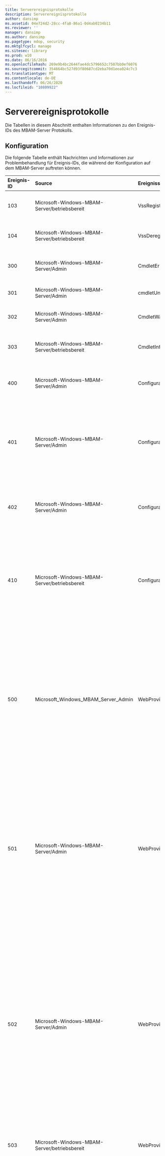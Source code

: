 ```yaml
---
title: Serverereignisprotokolle
description: Serverereignisprotokolle
author: dansimp
ms.assetid: 04e724d2-28cc-4fa8-86a1-0d4ab0234b11
ms.reviewer: ''
manager: dansimp
ms.author: dansimp
ms.pagetype: mdop, security
ms.mktglfcycl: manage
ms.sitesec: library
ms.prod: w10
ms.date: 06/16/2016
ms.openlocfilehash: 269e9b4bc2644fae4dc5796652c7587bb0ef6076
ms.sourcegitcommit: 354664bc527d93f80687cd2eba70d1eea024c7c3
ms.translationtype: MT
ms.contentlocale: de-DE
ms.lasthandoff: 06/26/2020
ms.locfileid: "10809922"
---
```

# Serverereignisprotokolle


Die Tabellen in diesem Abschnitt enthalten Informationen zu den Ereignis-IDs des MBAM-Server Protokolls.

## Konfiguration


Die folgende Tabelle enthält Nachrichten und Informationen zur Problembehandlung für Ereignis-IDs, die während der Konfiguration auf dem MBAM-Server auftreten können.

<table>
<colgroup>
<col width="20%" />
<col width="20%" />
<col width="20%" />
<col width="20%" />
<col width="20%" />
</colgroup>
<thead>
<tr class="header">
<th align="left">Ereignis-ID</th>
<th align="left">Source</th>
<th align="left">Ereignissymbol</th>
<th align="left">Meldung</th>
<th align="left">Problembehandlung</th>
</tr>
</thead>
<tbody>
<tr class="odd">
<td align="left"><p>103</p></td>
<td align="left"><p>Microsoft-Windows-MBAM-Server/betriebsbereit</p></td>
<td align="left"><p>VssRegistrationException</p></td>
<td align="left"><p>Während der VSS-Registrierung wurde eine Ausnahme ausgelöst.</p></td>
<td align="left"><p></p></td>
</tr>
<tr class="even">
<td align="left"><p>104</p></td>
<td align="left"><p>Microsoft-Windows-MBAM-Server/betriebsbereit</p></td>
<td align="left"><p>VssDeregistrationException</p></td>
<td align="left"><p>Während der VSS-Deregistrierung wurde eine Ausnahme ausgelöst.</p></td>
<td align="left"><p></p></td>
</tr>
<tr class="odd">
<td align="left"><p>300</p></td>
<td align="left"><p>Microsoft-Windows-MBAM-Server/Admin</p></td>
<td align="left"><p>CmdletError</p></td>
<td align="left"><p>Fehler beim Entfernen des Ordners.</p></td>
<td align="left"><p>Gibt an, dass beim Ausführen einer Aufgabe ein Abbruchfehler aufgetreten ist. Überprüfen Sie andere Ereignismeldungen im Protokoll, um das MBAM-Setup weiter zu diagnostizieren.</p></td>
</tr>
<tr class="even">
<td align="left"><p>301</p></td>
<td align="left"><p>Microsoft-Windows-MBAM-Server/Admin</p></td>
<td align="left"><p>cmdletUnexpectedError</p></td>
<td align="left"><p>Unerwarteter Cmdlet-Fehler.</p></td>
<td align="left"><p></p></td>
</tr>
<tr class="odd">
<td align="left"><p>302</p></td>
<td align="left"><p>Microsoft-Windows-MBAM-Server/Admin</p></td>
<td align="left"><p>CmdletWarning</p></td>
<td align="left"><p>Cmdlet-Warnung.</p></td>
<td align="left"><p></p></td>
</tr>
<tr class="even">
<td align="left"><p>303</p></td>
<td align="left"><p>Microsoft-Windows-MBAM-Server/betriebsbereit</p></td>
<td align="left"><p>CmdletInformation</p></td>
<td align="left"><p>Cmdlet-Informationen.</p></td>
<td align="left"><p>Nur Informationsdaten; keine Problembehandlung erforderlich. Das Ereignis zeigt an, dass eine Aufgabe durch die Cmdlets wie enabling\disabling eines Features oder Abbrechen eines Vorgangs erfolgt.</p></td>
</tr>
<tr class="odd">
<td align="left"><p>400</p></td>
<td align="left"><p>Microsoft-Windows-MBAM-Server/Admin</p></td>
<td align="left"><p>ConfiguratorError</p></td>
<td align="left"><p>Konfigurator-Fehler.</p></td>
<td align="left"><p>Gibt an, dass beim Starten des MBAM-Konfigurators ein Fehler aufgetreten ist. Stellen Sie sicher, dass der Benutzer über die erforderlichen Berechtigungen zum Starten des MBAM-Konfigurators verfügt.</p></td>
</tr>
<tr class="even">
<td align="left"><p>401</p></td>
<td align="left"><p>Microsoft-Windows-MBAM-Server/Admin</p></td>
<td align="left"><p>ConfiguratorUnexpectedError</p></td>
<td align="left"><p>Unerwarteter Konfigurator-Fehler.</p></td>
<td align="left"><p>Gibt an, dass beim Ausführen einer MBAM-Konfigurationsaufgabe ein Abbruchfehler aufgetreten ist. Die Fehlermeldung enthält weitere Details zum Fehler. Überprüfen Sie andere Fehlermeldungen im Ereignisprotokoll, um das MBAM-Setup weiter zu diagnostizieren. Bekannte Fehler sind:</p>
<ul>
<li><p>Fehler beim Abrufen oder Überprüfen eines vom Benutzer ausgewählten Zertifikats</p></li>
<li><p>Fehler beim Analysieren der Berichts-URL</p></li>
<li><p>Fehler beim Öffnen von Ereignisprotokollen für den Benutzer</p></li>
</ul></td>
</tr>
<tr class="odd">
<td align="left"><p>402</p></td>
<td align="left"><p>Microsoft-Windows-MBAM-Server/Admin</p></td>
<td align="left"><p>ConfiguratorWarning</p></td>
<td align="left"><p>Konfigurator-Warnung.</p></td>
<td align="left"><p>Gibt an, dass eine MBAM-Konfigurationsaufgabe nicht wie erwartet abgeschlossen ist, aber nicht vollständig fehlschlägt. Zu den bekannten Aufgaben gehören fehlendes Zertifikat im Speicher LocalMachine\MY-Store, das im Webanwendungs Feature konfiguriert wurde, oder ein Timeout für eine ausstehende Aufgabe.</p></td>
</tr>
<tr class="even">
<td align="left"><p>410</p></td>
<td align="left"><p>Microsoft-Windows-MBAM-Server/betriebsbereit</p></td>
<td align="left"><p>ConfiguratorInformation</p></td>
<td align="left"><p>Informationen zum Konfigurator.</p></td>
<td align="left"><p>Nur Informationsdaten; keine Problembehandlung erforderlich. Das Ereignis zeigt an, dass eine Aufgabe vom MBAM-Konfigurator aufgerufen wird. Bekannte Aufgaben sind unter anderem:</p>
<ul>
<li><p>Starten des Konfigurators</p></li>
<li><p>Überprüfen der Softwarevoraussetzungen für ein MBAM-Feature</p></li>
<li><p>Überprüfen von Parametern für ein MBAM-Feature</p></li>
<li><p>Enabling\disabling\committing eines MBAM-Features</p></li>
<li><p>Generieren eines PowerShell-Skripts aus der Konfiguration</p></li>
</ul></td>
</tr>
<tr class="odd">
<td align="left"><p>500</p></td>
<td align="left"><p>Microsoft_Windows_MBAM_Server_Admin</p></td>
<td align="left"><p>WebProviderUnexpectedError</p></td>
<td align="left"><p>Unerwarteter Fehler des Webanwendungs Anbieters.</p></td>
<td align="left"><p>Gibt an, dass beim Aktivieren und Konfigurieren einer MBAM-Website oder eines Webdiensts in IIS ein Fehler aufgetreten ist. Bekannte Fehler sind:</p>
<ul>
<li><p>Fehler beim Auffinden des IIS www-Stammordners</p></li>
<li><p>Fehler beim Zugriff auf die IIS-Konfiguration in web.config aufgrund fehlerhafter Dateien oder fehlender Einstellungen</p></li>
<li><p>Fehler beim Erstellen oder Entfernen einer Webanwendung</p></li>
<li><p>IIS-Zugriffsverletzung</p></li>
</ul>
<p>Dieser Fehler wird auch protokolliert, wenn MBAM nicht auf Active Directory (AD) zugreifen kann, um Benutzerkonten zu überprüfen. Überprüfen Sie, ob IIS installiert, ordnungsgemäß konfiguriert und der IIS-Dienst ausgeführt wird. Überprüfen Sie, ob alle MBAM-Software Voraussetzungsprüfungen erfolgreich sind. Überprüfen Sie, ob der Benutzer über die richtigen Berechtigungen zum Erstellen von Webanwendungen auf der IIS-Instanz verfügt. Überprüfen Sie, ob der Benutzer Zugriff auf Benutzerkonto Objekte in AD hat.</p></td>
</tr>
<tr class="even">
<td align="left"><p>501</p></td>
<td align="left"><p>Microsoft-Windows-MBAM-Server/Admin</p></td>
<td align="left"><p>WebProviderError</p></td>
<td align="left"><p>Unerwarteter Fehler des Webanwendungs Anbieters.</p></td>
<td align="left"><p>Gibt an, dass bei der Aktivierung, Deaktivierung oder Konfiguration einer MBAM-Website oder eines Webdiensts in IIS ein Fehler aufgetreten ist. Bekannte Fehler sind:</p>
<ul>
<li><p>Fehler beim Lesen von grundlegenden oder WSHttp Bindungsinformationen aus IIS</p></li>
<li><p>Fehlender Identitätsabschnitt oder DNS-Eintrag im Abschnitt "Identität" in IIS-Konfigurationsdateien</p></li>
<li><p>Fehler beim Öffnen des Registrierungsschlüssels HKLM\SOFTWARE\Microsoft\InetStp</p></li>
<li><p>Fehler beim Lesen des Werts PathWWWRoot aus dem Registrierungsschlüssel HKLM\SOFTWARE\Microsoft\InetStp</p></li>
<li><p>Der Benutzer versucht, einen virtuellen Verzeichnisnamen mit einem reservierten Namen für MBAM anzugeben.</p></li>
</ul>
<p>Überprüfen Sie, ob IIS installiert und ordnungsgemäß konfiguriert ist. Überprüfen Sie, ob der Registrierungsschlüssel HKLM\SOFTWARE\Microsoft\InetStp: PathWWWRoot vorhanden und barrierefrei ist. Überprüfen Sie, ob die Bindungsinformationen in IIS nicht beschädigt sind.</p></td>
</tr>
<tr class="odd">
<td align="left"><p>502</p></td>
<td align="left"><p>Microsoft-Windows-MBAM-Server/Admin</p></td>
<td align="left"><p>WebProviderWarning</p></td>
<td align="left"><p>Warnung des Webanwendungs Anbieters.</p></td>
<td align="left"><p>Gibt an, dass beim Aktivieren einer MBAM-Website oder eines Webdiensts ein nicht Abbruchfehler aufgetreten ist. Bekannte Fehler sind:</p>
<ul>
<li><p>Fehler beim Zugriff auf AD zur Überprüfung des Dienstprinzipalnamens (SPN) im App-Pool Konto</p></li>
<li><p>Fehler bei der Überprüfung des SPN, da er mehreren Konten in AD zugewiesen ist</p></li>
<li><p>Fehler beim Registrieren eines SPN für das App-Pool-Konto in AD</p></li>
<li><p>SPN ist in einem anderen Konto als dem App-Pool in AD registriert.</p></li>
<li><p>Fehler beim Entfernen von SPN aus dem App-Pool-Konto in AD während eines Rollback-Vorgangs</p></li>
<li><p>Fehler beim Überprüfen, ob der IIS_IUSRS Gruppe die Berechtigung "als Batch anmelden" auf dem IIS-Server gewährt wurde</p></li>
</ul>
<p>Die Ereignismeldung enthält weitere Informationen zu dem jeweiligen Fehler. Überprüfen Sie, ob AD von dem Server erreichbar ist, auf dem MBAM Setup ausgeführt wird. Überprüfen Sie, ob der Benutzer, der das MBAM-Setup ausführt, über Leseberechtigungen für das App-Pool Konto in AD verfügt. Wenn ein SPN bereits im App-Pool Konto in AD registriert ist, stellen Sie sicher, dass er nicht für andere Konten registriert ist.</p></td>
</tr>
<tr class="even">
<td align="left"><p>503</p></td>
<td align="left"><p>Microsoft-Windows-MBAM-Server/betriebsbereit</p></td>
<td align="left"><p>WebProviderInformation</p></td>
<td align="left"><p>Informationen zum Anbieter von Webanwendungen. Beschreibung</p></td>
<td align="left"><p>Nur Informationsdaten; keine Problembehandlung erforderlich. Das Ereignis zeigt an, dass eine Aufgabe vom MBAM-Setup aufgerufen wird. Zu den bekannten Aufgaben zählen das Abrufen der IIS-Konfiguration wie Bindungsinformationen und Stammwebsite sowie das Konfigurieren des Dienstprinzipalnamens (SPN).</p></td>
</tr>
<tr class="odd">
<td align="left"><p>600</p></td>
<td align="left"><p>Microsoft-Windows-MBAM-Server/Admin</p></td>
<td align="left"><p>SetupUnexpectedError</p></td>
<td align="left"><p>Unerwarteter Setup-Fehler.</p></td>
<td align="left"><p>Gibt an, dass ein Abbruchfehler beim enabling\disabling oder Konfigurieren eines MBAM-Features aufgetreten ist. Bekannte Fehler sind:</p>
<ul>
<li><p>Fehler beim Rollback einer Aufgabe nach einem Fehler</p></li>
<li><p>Fehler beim Lesen aus der Registrierung</p></li>
<li><p>Fehler beim Erstellen oder Löschen eines Ordners im Dateisystem</p></li>
<li><p>Fehler beim Lesen der SQL-Versionsinformationen</p></li>
<li><p>Fehler beim Registrieren von VSS Writer in SQL</p></li>
</ul>
<p>Die Ereignismeldung enthält weitere Informationen zu dem jeweiligen Fehler. Überprüfen Sie, ob alle MBAM-Software Voraussetzungs Überprüfungen bestehen. Stellen Sie sicher, dass der Registrierungspfad MBAM, falls vorhanden, HKEY_LOCAL_MACHINE \software\microsoft\mbam-Server und alle Unterschlüssel lesbar sind. Überprüfen Sie, ob AD von dem Server erreichbar ist, auf dem MBAM Setup ausgeführt wird. Überprüfen Sie, ob der Benutzer, der das MBAM-Setup ausführt, über Leseberechtigungen in AD verfügt.</p>
<p>Wenn Sie eine erfolgreiche VSS-Writer-Registrierung durchführen möchten, stellen Sie sicher, dass eine unterstützte Version von SQL installiert ist und für den Benutzer, der das MBAM-Setup ausführt, eine Instanz verfügbar ist. Wenn Sie ein MBAM-Feature deaktivieren oder MBAM deinstallieren, stellen Sie sicher, dass alle Dateien wie Protokolldateien und web.config Dateien geschlossen sind, damit MBAM ihre Websites und Webdienste entfernen kann.</p></td>
</tr>
<tr class="even">
<td align="left"><p>601</p></td>
<td align="left"><p>Microsoft-Windows-MBAM-Server/Admin</p></td>
<td align="left"><p>SetupError</p></td>
<td align="left"><p>Setup-Fehler.</p></td>
<td align="left"><p>Gibt an, dass ein Abbruchfehler beim enabling\disabling oder Konfigurieren eines MBAM-Features aufgetreten ist. Bekannte Fehler sind:</p>
<ul>
<li><p>Fehler beim Lesen der MBAM-Konfiguration in IIS</p></li>
<li><p>Abschnitt "korrupter appSettings" in IIS-Konfiguration oder falsch konfigurierten Einstellungen</p></li>
<li><p>Fehler beim Überprüfen des Hostnamens</p></li>
<li><p>Fehler beim Lesen der SQL-Versionsinformationen</p></li>
<li><p>Fehler beim Registrieren von VSS Writer in SQL</p></li>
</ul>
<p>Die Ereignismeldung enthält weitere Informationen zu dem jeweiligen Fehler. Überprüfen Sie, ob IIS installiert und ordnungsgemäß konfiguriert ist. Überprüfen Sie, ob alle MBAM-Software Voraussetzungs Überprüfungen bestehen. Wenn Sie eine erfolgreiche VSS-Writer-Registrierung durchführen möchten, stellen Sie sicher, dass eine unterstützte Version von SQL installiert ist und für den Benutzer, der das MBAM-Setup ausführt, eine Instanz verfügbar ist.</p></td>
</tr>
<tr class="odd">
<td align="left"><p>602</p></td>
<td align="left"><p>Microsoft-Windows-MBAM-Server/Admin</p></td>
<td align="left"><p>SetupWarning</p></td>
<td align="left"><p>Setup Warnung.</p></td>
<td align="left"><p>Gibt an, dass beim enabling\disabling oder Konfigurieren eines MBAM-Features wie Configuration Manager (cm)-Integration oder MBAM-Webanwendung ein nicht Abbruchfehler aufgetreten ist. Bekannte Fehler sind: Fehler beim Löschen von MBAM-Berichten aus dem SRS-Rollen Punkt im cm und Fehler beim Auflösen eines Hostnamens vom Domänencontroller. Die Ereignismeldung enthält weitere Informationen zu dem jeweiligen Fehler.</p>
<p>Überprüfen Sie, ob AD von dem Server erreichbar ist, auf dem MBAM Setup ausgeführt wird. Überprüfen Sie, ob der Benutzer, der das MBAM-Setup ausführt, Berechtigungen für die SSRS-Instanz entfernt hat, die als SRS-Rollen Punkt in cm konfiguriert ist.</p></td>
</tr>
<tr class="even">
<td align="left"><p>603</p></td>
<td align="left"><p>Microsoft-Windows-MBAM-Server/betriebsbereit</p></td>
<td align="left"><p>SetupInformation</p></td>
<td align="left"><p>Einrichtungsinformationen.</p></td>
<td align="left"><p>Nur Informationsdaten; keine Problembehandlung erforderlich.</p></td>
</tr>
<tr class="odd">
<td align="left"><p>605</p></td>
<td align="left"><p>Microsoft-Windows-MBAM-Server/Admin</p></td>
<td align="left"><p>WebProviderSoftwareCheckFailure</p></td>
<td align="left"><p>Die Webanwendung kann nicht aktiviert werden, da eine oder mehrere Softwareabhängigkeiten nicht erfüllt werden.</p></td>
<td align="left"><p>Während der Installation von MBAM Web Site/Web Service überprüft MBAM Setup, ob die erforderlichen Voraussetzungen vorhanden sind. Diese Meldung weist darauf hin, dass MBAM die angeforderte Website/den Webdienst nicht installieren konnte, da die erforderliche Voraussetzung fehlt. Weitere Informationen zu fehlenden Voraussetzungen finden Sie unter Fehlermeldungen vor dieser Nachricht.</p></td>
</tr>
<tr class="even">
<td align="left"><p>606</p></td>
<td align="left"><p>Microsoft-Windows-MBAM-Server/Admin</p></td>
<td align="left"><p>SetupParameterValidationFailure</p></td>
<td align="left"><p>Der Parameter, der zum Aktivieren des Server Features erforderlich ist, wurde entweder nicht angegeben oder hat die Validierung nicht übergeben.</p></td>
<td align="left"><p>Gibt an, dass der Parameter, der zum Konfigurieren eines MBAM-Features erforderlich ist, entweder nicht angegeben wurde oder die Validierung nicht erfolgreich war.</p></td>
</tr>
<tr class="odd">
<td align="left"><p>607</p></td>
<td align="left"><p>Microsoft-Windows-MBAM-Server/Admin</p></td>
<td align="left"><p>SetupParameterValidationFailureWithError</p></td>
<td align="left"><p>Beim Versuch, angegebenen Parameter zu überprüfen, der zum Aktivieren des Server Features erforderlich ist, ist ein Fehler aufgetreten.</p></td>
<td align="left"><p>Gibt an, dass beim Versuch, den angegebenen Parameter zu überprüfen, der zum Aktivieren des Server Features erforderlich ist, ein Fehler aufgetreten ist.</p></td>
</tr>
<tr class="even">
<td align="left"><p>700</p></td>
<td align="left"><p>Microsoft-Windows-MBAM-Server/Admin</p></td>
<td align="left"><p>DbProviderUnexpectedError</p></td>
<td align="left"><p>Unerwarteter Fehler des DB-Anbieters.</p></td>
<td align="left"><p></p></td>
</tr>
<tr class="odd">
<td align="left"><p>701</p></td>
<td align="left"><p>Microsoft-Windows-MBAM-Server/Admin</p></td>
<td align="left"><p>DbProviderError</p></td>
<td align="left"><p>DB-Anbieterfehler.</p></td>
<td align="left"><p>Die im Abschnitt EventDetails enthaltene Nachricht sollte weitere Informationen zum tatsächlichen Fehler bereitstellen. Dies sind einige der zu überprüfenden Bereiche:</p>
<ul>
<li><p>MBAM-Setup konnte keine Verbindung mit der Datenbank herstellen, wobei die angegebenen Verbindungsinformationen verwendet wurden. Überprüfen Sie die Verbindungszeichen folgen Details, die MBAM-Setup bereitgestellt wird.</p></li>
<li><p>MBAM Setup konnte keine Verbindung mit der angegebenen Datenbank unter Verwendung der angegebenen Domänenkonto Anmeldeinformationen herstellen. Überprüfen Sie, ob der Benutzername und das Kennwort des Domänenkontos gültig sind.</p></li>
<li><p>MBAM Setup konnte keine Verbindung mit der angegebenen Datenbank unter Verwendung der angegebenen Domänenkonto Anmeldeinformationen herstellen. Überprüfen Sie, ob das bereitgestellte Domänenkonto über die erforderlichen Berechtigungen zum Herstellen einer Verbindung mit der MBAM-Datenbank verfügt.</p></li>
<li><p>MBAM DAC PAC schlägt fehl, wenn eine neuere Version der MBAM-Datenbank bereits installiert ist. Stellen Sie sicher, dass auf dem angegebenen SQL Server keine neue Version von MBAM DBS vorhanden ist.</p></li>
</ul></td>
</tr>
<tr class="even">
<td align="left"><p>702</p></td>
<td align="left"><p>Microsoft-Windows-MBAM-Server/Admin</p></td>
<td align="left"><p>DbProviderWarning</p></td>
<td align="left"><p>Warnung des DB-Anbieters.</p></td>
<td align="left"><p></p></td>
</tr>
<tr class="odd">
<td align="left"><p>703</p></td>
<td align="left"><p>Microsoft-Windows-MBAM-Server/betriebsbereit</p></td>
<td align="left"><p>DbProviderInformation</p></td>
<td align="left"><p>Informationen zum DB-Anbieter.</p></td>
<td align="left"><p>Nur Informationsdaten; keine Problembehandlung erforderlich.</p></td>
</tr>
<tr class="even">
<td align="left"><p>704</p></td>
<td align="left"><p>Microsoft-Windows-MBAM-Server/Admin</p></td>
<td align="left"><p>DbProviderDacError</p></td>
<td align="left"><p>Beim Bereitstellen der Datenebenen-Anwendung ist ein Fehler aufgetreten.</p></td>
<td align="left"><p>MBAM Pakete Ihre Datenbanken als Datenebenen-Anwendungen und versucht, Sie mit Microsoft. SqlServer. DAC. DacServices zu registrieren. Die Fehlermeldung im Kontext wird vom DAC-Dienst gemeldet. Das Ereignis sollte detaillierte Informationen zu den Ursachen enthalten. Lesen Sie die Informationen in der Fehlermeldung, um das Problem zu beheben und zu beheben.</p></td>
</tr>
<tr class="odd">
<td align="left"><p>705</p></td>
<td align="left"><p>Microsoft-Windows-MBAM-Server/Admin</p></td>
<td align="left"><p>DbProviderDacWarning</p></td>
<td align="left"><p>Beim Bereitstellen der Datenebenen-Anwendung ist eine Warnung aufgetreten.</p></td>
<td align="left"><p>MBAM Pakete Ihre Datenbanken als Datenebene-Anwendung und versucht, Sie mit Microsoft. SqlServer. DAC. DacServices zu registrieren. Die Warnmeldung im Kontext wird vom DAC-Dienst gemeldet. Das Ereignis sollte detaillierte Informationen zu den Ursachen enthalten. Lesen Sie die Informationen in der Warnmeldung, um das Problem zu beheben und zu beheben.</p></td>
</tr>
<tr class="even">
<td align="left"><p>706</p></td>
<td align="left"><p>Microsoft-Windows-MBAM-Server/betriebsbereit</p></td>
<td align="left"><p>DbProviderDacInformation</p></td>
<td align="left"><p>Beim Bereitstellen der Datenebenen-Anwendung wurde eine Nachricht ausgelöst.</p></td>
<td align="left"><p>Nur Informationsdaten; keine Problembehandlung erforderlich.</p></td>
</tr>
<tr class="odd">
<td align="left"><p>800</p></td>
<td align="left"><p>Microsoft-Windows-MBAM-Server/Admin</p></td>
<td align="left"><p>ReportProviderUnexpectedError</p></td>
<td align="left"><p>Unerwarteter Fehler des Berichts Anbieters.</p></td>
<td align="left"><p>Unerwarteter Fehler des Berichts Anbieters. Beschreibung {exceptionDetails} Dies sind einige der möglichen Ausnahmedetails:</p>
<p><strong>Beim Abrufen des Namens des Verzeichnisses ist ein Fehler aufgetreten &#39; {DirectoryName} &#39;</strong></p>
<p><strong>Beim Abrufen von Dateien für das Verzeichnis &#39; {DirectoryName} ist eine Ausnahme aufgetreten &#39;</strong></p>
<p><strong>Beim Auflisten von Verzeichnissen im Verzeichnis &#39; {DirectoryName} ist eine Ausnahme aufgetreten &#39;</strong></p>
<p><strong>Beim Lesen aller Bytes für Datei &#39; {filename} ist eine Ausnahme aufgetreten &#39;</strong></p>
<p>Während der MBAM-Installation entpackt MBAM Setup alle Berichtsdateien in den angegebenen Installationspfad. Im Rahmen der Berichts Installation versucht das Installationsmodul, auf die entpackten Berichtsdateien im Installationspfad zuzugreifen und mit SQL Reporting Services zu kommunizieren, um die Berichtsdateien zu veröffentlichen. Die obigen Fehler treten auf, wenn MBAM nicht auf die Dateien/Ordner im entpackten Installationspfad zugreifen kann. Hier sind einige Tipps zur Behebung dieses Problems:</p>
<ul>
<li><p>Überprüfen Sie, ob MBAM installiert ist.</p></li>
<li><p>Überprüfen Sie, ob der Registrierungsschlüssel HKEY_LOCAL_MACHINE \software\microsoft\mbam Server\InstallationPath vorhanden ist und für den ausführenden Benutzer barrierefrei ist.</p></li>
<li><p>Überprüfen Sie, ob der Pfad zu Berichtsdateien unter MBAM Installationspfad 248 Zeichen nicht überschreitet.</p></li>
<li><p>Überprüfen Sie, ob der MBAM-Setup Ordner oder die Dateien, die in MBAM-Installationspfad enthalten sind, seit der Installation nicht geändert wurden.</p></li>
<li><p>Überprüfen Sie, ob der Benutzer, der das Setup ausführt, autorisiert ist, den MBAM-Installationsordner zu lesen.</p></li>
</ul>
<p><strong>Die Reporting Services-Konnektivität ist fehlgeschlagen. {exceptionDetails}</strong></p>
<p>Während der Installation von MBAM-Berichten versucht Module, mit SSRS-Webdiensten zu kommunizieren, um Ordner zu erstellen und Berichte zu veröffentlichen. Die obige Meldung zeigt an, dass MBAM keine SSRS-Webdienste finden oder mit Ihnen kommunizieren konnte. Hier sind einige Tipps zur Behebung dieses Problems:</p>
<ul>
<li><p>Überprüfen Sie, ob SSRS auf dem angegebenen Computer installiert ist.</p></li>
<li><p>Überprüfen Sie mithilfe der SSRS-Konsole, ob SSRS aktiviert ist und ausgeführt wird.</p></li>
<li><p>Überprüfen Sie, ob der Benutzer, der das Setup ausführt, für den Zugriff auf SSRS autorisiert ist.</p></li>
</ul>
<p><strong>Fehler beim Entfernen der MBAM-Berichte unter Verwendung der Reporting Services-Instanz-URL &#39; {SSRSInstanceUrl} &#39;. Stellen Sie sicher, dass die für MBAM-Berichte erforderliche SSRS-Instanz ausgeführt und ordnungsgemäß konfiguriert ist.</strong></p>
<p>Wenn die MBAM-Installation fehlschlägt oder wenn der Benutzer MBAM-Berichterstellungsfeatures deaktiviert, entfernt das Setupmodul SSRS-Berichte. Die obige Meldung zeigt an, dass MBAM keine SSRS-Berichte entfernt hat. Hier sind einige Tipps zur Behebung dieses Problems:</p>
<ul>
<li><p>Überprüfen Sie, ob SSRS auf dem angegebenen Computer installiert ist.</p></li>
<li><p>Überprüfen Sie mithilfe der SSRS-Konsole, ob SSRS aktiviert ist und ausgeführt wird.</p></li>
<li><p>Überprüfen Sie, ob der Benutzer, der das Setup ausführt, für den Zugriff auf SSRS autorisiert ist.</p></li>
</ul>
<p><strong>Beim Veröffentlichen von Berichten ist ein Fehler aufgetreten. {exceptionDetails}.</strong></p>
<p>Während der Installation von MBAM-Berichten versucht Module, mit SSRS-Webdiensten zu kommunizieren, um Ordner zu erstellen und Berichte zu veröffentlichen. Die obige Meldung weist darauf hin, dass der SSRS-Webdienst beim Veröffentlichen von Berichten gemeldet und eine Ausnahme ausgelöst hat. Hier sind einige Tipps zur Behebung dieses Problems:</p>
<ul>
<li><p>Überprüfen Sie mithilfe der SSRS-Konsole, ob SSRS aktiviert ist und ausgeführt wird.</p></li>
<li><p>Überprüfen Sie, ob der Benutzer, der das Setup ausführt, autorisiert ist, auf Berichte in SSRS zuzugreifen/zu veröffentlichen.</p></li>
</ul>
<p><strong>Eine Richtlinie für den Gruppenbenutzernamen &#39; {username} &#39; bereits vorhanden ist. Falls dies nicht korrekt ist, überarbeiten Sie den Berichterstellungsdienst manuell auf doppelte oder ungültige Richtlinien.</strong></p>
<p>Nach dem Veröffentlichen von MBAM-Berichten versucht MBAM Setup, eine MBAM-Berichtsbenutzer Rolle zu erstellen (sofern Sie nicht bereits vorhanden ist), und legt die entsprechende Benutzerrichtlinie fest. Der obige Fehler weist darauf hin, dass der SSRS-Webdienst beim Einrichten der Benutzerrollen Richtlinie für Berichte eine Ausnahme ausgelöst hat. Befolgen Sie die Anweisungen in der Ereignismeldung, und verweisen Sie auf &quot; <a href="https://www.microsoft.com/technet/support/ee/transform.aspx?ProdName=SQL+Server+Reporting+Services&amp;ProdVer=8.00&amp;EvtID=rsInvalidPolicyDefinition&amp;EvtSrc=Microsoft.ReportingServices.Diagnostics.ErrorStrings.resources.Strings&amp;LCID=1033&amp;quot" data-raw-source="https://www.microsoft.com/technet/support/ee/transform.aspx?ProdName=SQL+Server+Reporting+Services&amp;amp;ProdVer=8.00&amp;amp;EvtID=rsInvalidPolicyDefinition&amp;amp;EvtSrc=Microsoft.ReportingServices.Diagnostics.ErrorStrings.resources.Strings&amp;amp;LCID=1033&amp;quot"> https://www.microsoft.com/technet/support/ee/transform.aspx?ProdName=SQL+Server+Reporting+Services&amp ; ProdVer = 8,00 &amp; EvtID = rsInvalidPolicyDefinition &amp; EvtSrc = Microsoft. ReportingServices. Diagnostics. ErrorStrings. resources. Strings &amp; LCID = 1033&quot </a> ; für weitere Hilfe.</p>
<p><strong>Beim Überprüfen des Zugriffs auf SSRS {exceptionDetails} ist ein Fehler aufgetreten.</strong></p>
<p>Im Rahmen der Voraussetzungen Überprüfung überprüft MBAM-Setup, ob der Benutzer über die erforderlichen Berechtigungen zum Zugriff auf/Erstellen des Ordners unter SSRS verfügt. Die Fehlermeldung weist darauf hin, dass bei der Überprüfung des Zugriffs auf SSRS eine Ausnahme aufgetreten ist. Hinweise zum Debuggen finden Sie in den Ausnahmedetails.</p>
<p><strong>Beim Überprüfen der SSRS-URL ist ein SOAP-Fehler aufgetreten. {exceptionDetails}</strong></p>
<p><strong>Beim Überprüfen der SSRS-URL ist ein Webfehler aufgetreten. {exceptionDetails}</strong></p>
<p><strong>Beim Überprüfen der SSRS-URL ist ein HTTP/HTTPS-Fehler aufgetreten. {exceptionDetails}</strong></p>
<p><strong>Beim Überprüfen der SSRS-URL ist ein Fehler aufgetreten. {exceptionDetails}</strong></p>
<p>Im Rahmen der Voraussetzungsprüfung ruft MBAM Setup URLs ab, die der angegebenen SSRS-Instanz zugeordnet sind, und versucht, mit dem SSRS-Webdienst zu kommunizieren. Die obige Fehlermeldung weist darauf hin, dass der SSRS-Webdienst bei der angegebenen URL eine Ausnahme ausgelöst hat, weitere Informationen finden Sie unter Ausnahmedetails. Dies sind einige Tipps zum Beheben von Problemen mit der SSRS-Kommunikation.</p>
<ul>
<li><p>Überprüfen Sie, ob SSRS auf dem angegebenen Computer installiert ist.</p></li>
<li><p>Überprüfen Sie mithilfe der SSRS-Konsole, ob SSRS aktiviert ist und ausgeführt wird.</p></li>
<li><p>Überprüfen Sie, ob der Benutzer, der das Setup ausführt, für den Zugriff auf SSRS autorisiert ist.</p></li>
</ul>
<p><strong>Beim Abrufen der SSRS-Version ist ein Fehler aufgetreten. {exceptionDetails}</strong></p>
<p>Im Rahmen der Voraussetzungsprüfung fragt MBAM Setup WMI ab, um die Versionsnummer abzurufen, die der angegebenen SSRS-Instanz zugeordnet ist. Die obige Fehlermeldung weist darauf hin, dass beim Abfragen von WMI eine Ausnahme aufgetreten ist. Weitere Informationen finden Sie unter exceptionDetails. Dies sind einige Prüfungen, die Sie ausführen können:</p>
<ul>
<li><p>Überprüfen Sie, ob SSRS mit dem angegebenen Instanznamen auf dem angegebenen Computer installiert ist.</p></li>
<li><p>Überprüfen Sie mithilfe der SSRS-Konsole, ob SSRS aktiviert ist und ausgeführt wird.</p></li>
<li><p>Überprüfen Sie, ob der Benutzer, der das Setup ausführt, zur Abfrage der SSRS-Klasse unter WMI-Namespace autorisiert ist.</p></li>
</ul>
<p><strong>Der aktuelle Benutzer ist nicht berechtigt, auf den WMI-Namespace &#39; {ssrsWMINamespace} &#39; zuzugreifen.</strong></p>
<p><strong>Beim Aufzählen des Namespace &#39; {ssrsWMINamespace} &#39; ist ein Fehler aufgetreten. Der RPC-Server für SSRS-WMI-Anbieter auf dem lokalen Host wurde nicht gefunden.</strong></p>
<p><strong>Beim Aufzählen des Namespace &#39; {ssrsNamespace} &#39; ist ein Fehler aufgetreten. Es konnte keine Instanz von SSRS auf dem lokalen Host gefunden werden.</strong></p>
<p><strong>Beim Zugriff auf WMI ist ein Fehler aufgetreten. RPC-Server zum Beispiel &#39; {ssrsInstance} &#39; wurde nicht gefunden.</strong></p>
<p><strong>Beim Zugriff auf WMI ist ein Fehler aufgetreten. Der Instanzname &#39; {ssrsInstanceName} &#39; ist nicht korrekt.</strong></p>
<p><strong>Beim Zugriff auf WMI ist ein Fehler aufgetreten. Instanz &#39; {ssrsInstanceName} &#39; auf dem lokalen Host konnte nicht gefunden werden.</strong></p>
<p>Im Rahmen der Voraussetzungsprüfung fragt MBAM Setup WMI ab, um den WMI-Namespace abzurufen, der einer bestimmten Instanz zugeordnet ist. Die obige Fehlermeldung weist darauf hin, dass bei der Abfrage von WMI eine Ausnahme aufgetreten ist. Weitere Informationen finden Sie unter exceptionDetails. Dies sind einige Prüfungen, die Sie ausführen können:</p>
<ul>
<li><p>Überprüfen Sie, ob SSRS mit dem angegebenen Instanznamen auf dem angegebenen Computer installiert ist.</p></li>
<li><p>Überprüfen Sie mithilfe der SSRS-Konsole, ob SSRS aktiviert ist und ausgeführt wird.</p></li>
<li><p>Überprüfen Sie, ob der Benutzer, der das Setup ausführt, für den Zugriff auf/Abfrage der SSRS-Klasse unter WMI-Namespace autorisiert ist.</p></li>
</ul></td>
</tr>
<tr class="even">
<td align="left"><p>801</p></td>
<td align="left"><p>Microsoft-Windows-MBAM-Server/Admin</p></td>
<td align="left"><p>ReportProviderError</p></td>
<td align="left"><p>Unerwarteter Fehler des Berichts Anbieters.</p></td>
<td align="left"><p>Angesichts des SQL Server Reporting Services-Instanznamens versucht MBAM, den WMI-Namespace zu finden, der der Berichterstellungsinstanz entspricht, und eine Verbindung herzustellen. Dieser Fehler tritt auf, wenn MBAM auf eine Ausnahme stößt, wenn MBAM nach dem WMI-Namespace von SSRS sucht oder versucht, eine Verbindung herzustellen. Lesen Sie die Informationen in den im MBAM-Setup Kanal angemeldeten Fehlermeldungen, bevor Sie diese Meldung erhalten, um weitere Details anzuzeigen. Hier sind einige Dinge, die Sie überprüfen können:</p>
<ul>
<li><p>Überprüfen, ob SSRS mit dem bereitgestellten Instanznamen in Betrieb ist</p></li>
<li><p>Überprüfen Sie, ob das Benutzerkonto, auf dem die MBAM-Installation ausgeführt wird, über die erforderlichen Berechtigungen zum Abfragen/Herstellen einer Verbindung mit SSRS</p></li>
</ul></td>
</tr>
<tr class="odd">
<td align="left"><p>802</p></td>
<td align="left"><p>Microsoft-Windows-MBAM-Server/Admin</p></td>
<td align="left"><p>ReportProviderWarning</p></td>
<td align="left"><p>Warnung des Berichts Anbieters.</p></td>
<td align="left"><p></p></td>
</tr>
<tr class="even">
<td align="left"><p>803</p></td>
<td align="left"><p>Microsoft-Windows-MBAM-Server/betriebsbereit</p></td>
<td align="left"><p>ReportProviderInformation</p></td>
<td align="left"><p>Informationen zum Berichts Anbieter.</p></td>
<td align="left"><p>Nur Informationsdaten; keine Problembehandlung erforderlich.</p></td>
</tr>
<tr class="odd">
<td align="left"><p>900</p></td>
<td align="left"><p>Microsoft-Windows-MBAM-Server/Admin</p></td>
<td align="left"><p>CMProviderUnexpectedError</p></td>
<td align="left"><p>CM-Anbieter unerwarteter Fehler.</p></td>
<td align="left"><p>Gibt an, dass ein Abbruchfehler aufgetreten ist, während enabling\disabling oder das Configuration Manager (cm)-Integrations Feature in MBAM konfiguriert wurde. Bekannte Fehler sind:</p>
<ul>
<li><p>Fehler beim Herstellen einer Verbindung mit dem cm-Standortserver über den SMS-Anbieter</p></li>
<li><p>Fehler beim Lesen aus der Registrierung</p></li>
<li><p>Fehler beim Erstellen oder Löschen eines Ordners im Dateisystem</p></li>
<li><p>Fehler beim Auffinden der Configuration Manager-Konsoleninstallation auf dem lokalen Computer</p></li>
<li><p>Fehler beim Abrufen von Informationen für die SSRS-Instanz, die als SRS-Rollen Punkt in cm konfiguriert ist</p></li>
</ul>
<p>Die Ereignismeldung enthält weitere Informationen zu dem jeweiligen Fehler. Überprüfen Sie, ob alle MBAM-Software Voraussetzungs Überprüfungen bestehen. Überprüfen Sie, ob der Registrierungspfad MBAM, falls vorhanden, HKEY_LOCAL_MACHINE \software\microsoft\mbam-Server und alle Unterschlüssel lesbar sind. Überprüfen Sie, ob MBAM in eine unterstützte Version von Configuration Manager integriert ist. Überprüfen Sie, ob die Configuration Manager-Konsole auf dem Computer installiert ist, auf dem das MBAM-Setup aufgerufen wird, und dass die Konsole zum Herstellen einer Verbindung mit dem Ziel-cm-Standort Server verwendet werden kann. Überprüfen Sie, ob eine gültige SSRS-Instanz als SRS-Rollen Punkt in cm konfiguriert ist und dass der Benutzer, der das MBAM-Setup ausführt, über read\write-Berechtigungen für die SSRS-Instanz verfügt.</p></td>
</tr>
<tr class="even">
<td align="left"><p>901</p></td>
<td align="left"><p>Microsoft-Windows-MBAM-Server/Admin</p></td>
<td align="left"><p>CMProviderError</p></td>
<td align="left"><p>CM-Anbieter unerwarteter Fehler.</p></td>
<td align="left"><p>Gibt an, dass ein Abbruchfehler aufgetreten ist, während enabling\disabling oder das Configuration Manager (cm)-Integrations Feature in MBAM konfiguriert wurde. Bekannte Fehler sind:</p>
<ul>
<li><p>Fehler beim Herstellen einer Verbindung mit dem cm-Standort Server über den SMS-Anbieter</p></li>
<li><p>Fehler beim Lesen aus der Registrierung</p></li>
<li><p>Fehler beim Erstellen oder Löschen eines Ordners im Dateisystem</p></li>
<li><p>Fehler beim Auffinden der Configuration Manager-Konsoleninstallation auf dem lokalen Computer</p></li>
<li><p>fehlender ConfigMgr-Ordner in SSRS als Stammordner für die SRS-Rollen Punkt Berichte</p></li>
<li><p>fehlende freigegebene ConfigMgr-Datenquelle in SSRS</p></li>
<li><p>Fehler beim Bereitstellen von SSRS-Berichten in der SSRS-Instanz, die als SRS-Rollen Punkt in cm konfiguriert ist</p></li>
<li><p>Fehler beim Erstellen von Konfigurationselementen und Baselines in cm</p></li>
</ul>
<p>Die Ereignismeldung enthält weitere Informationen zu dem jeweiligen Fehler. Überprüfen Sie, ob alle MBAM-Software Voraussetzungs Überprüfungen bestehen. Überprüfen Sie, ob der Registrierungspfad MBAM, falls vorhanden, HKEY_LOCAL_MACHINE \software\microsoft\mbam-Server und alle Unterschlüssel lesbar sind. Überprüfen Sie, ob MBAM in eine unterstützte Version von Configuration Manager integriert ist. Überprüfen Sie, ob die Configuration Manager-Konsole auf dem Computer installiert ist, auf dem das MBAM-Setup aufgerufen wird, und dass die Konsole zum Herstellen einer Verbindung mit dem Ziel-cm-Standort Server verwendet werden kann. Überprüfen Sie, ob der Benutzer über die erforderlichen read\write-Berechtigungen zum Erstellen von Konfigurationselementen, Baselines und Auflistungen in cm verfügt. Überprüfen Sie, ob eine gültige SSRS-Instanz als SRS-Rollen Punkt in cm konfiguriert ist und dass der Benutzer, der das MBAM-Setup ausführt, über read\write-Berechtigungen für die SSRS-Instanz verfügt.</p></td>
</tr>
<tr class="odd">
<td align="left"><p>902</p></td>
<td align="left"><p>Microsoft_Windows_MBAM_Server_Admin</p></td>
<td align="left"><p>CMProviderWarning</p></td>
<td align="left"><p>CM-Anbieter Warnung.</p></td>
<td align="left"><p>Gibt an, dass beim Aktivieren des Configuration Manager (cm)-Integrationsfeatures ein nicht Abbruchfehler aufgetreten ist. Bekannte Fehler sind: Fehler beim Commit für Sammlungsregeln in der MBAM-Sammlung unterstützte Computer in cm und andere Fehler im Zusammenhang mit SSRS und Netzwerk.</p>
<p>Die Ereignismeldung enthält weitere Informationen zu dem jeweiligen Fehler. Einige Vorgänge, die diese Warnung verursacht haben, werden nach der Warnung zurückgezogen. Wenn nach mehreren Wiederholungen der Fehler weiterhin auftritt, wird MBAM möglicherweise mit einem tatsächlichen Fehler beendet. Überprüfen Sie andere Ereignismeldungen im Protokoll, um das MBAM-Setup weiter zu diagnostizieren.</p></td>
</tr>
<tr class="even">
<td align="left"><p>903</p></td>
<td align="left"><p>Microsoft-Windows-MBAM-Server/betriebsbereit</p></td>
<td align="left"><p>CMProviderInformation</p></td>
<td align="left"><p>Informationen zum cm-Anbieter.</p></td>
<td align="left"><p>Nur Informationsdaten; keine Problembehandlung erforderlich.</p></td>
</tr>
</tbody>
</table>

 

## Vorgang


Die folgende Tabelle enthält Nachrichten und Informationen zur Problembehandlung für Ereignis-IDs, die während der Ausführung von MBAM auftreten können.

<table>
<colgroup>
<col width="20%" />
<col width="20%" />
<col width="20%" />
<col width="20%" />
<col width="20%" />
</colgroup>
<thead>
<tr class="header">
<th align="left">Ereignis-ID</th>
<th align="left">Source</th>
<th align="left">Ereignis Symbol</th>
<th align="left">Meldung</th>
<th align="left">Problembehandlung</th>
</tr>
</thead>
<tbody>
<tr class="odd">
<td align="left"><p>1</p></td>
<td align="left"><p>Microsoft-Windows-MBAM-Web/Administrator</p></td>
<td align="left"><p>WebAppSpnError</p></td>
<td align="left"><p>Anwendung: {Sitename} {VirtualDirectory} fehlt die folgenden Dienstprinzipalnamen (SPNs): {ListOfSpns} registrieren Sie die erforderlichen SPNs für das Konto: {ExecutionAccount}.</p></td>
<td align="left"><p>Damit die integrierte Windows-Authentifizierung erfolgreich ausgeführt werden kann, müssen die erforderlichen SPNs vorhanden sein. Diese Meldung weist darauf hin, dass der für MBAM-Anwendung erforderliche SPN nicht ordnungsgemäß konfiguriert wurde. Details in diesem Ereignis sollten weitere Informationen enthalten.</p>
<p>Weitere Informationen finden Sie unter "Dienstprinzipal Name (SPN)" in <a href="mbam-25-server-prerequisites-for-stand-alone-and-configuration-manager-integration-topologies.md#bkmk-prereqsams" data-raw-source="[MBAM 2.5 Server Prerequisites for Stand-alone and Configuration Manager Integration Topologies](mbam-25-server-prerequisites-for-stand-alone-and-configuration-manager-integration-topologies.md#bkmk-prereqsams)"> MBAM 2,5-Server Voraussetzungen für eigenständige und Configuration Manager-Integrations Topologien </a> .</p></td>
</tr>
<tr class="even">
<td align="left"><p>4</p></td>
<td align="left"><p>Microsoft-Windows-MBAM-Web/betriebsbereit</p></td>
<td align="left"><p>PerformanceCounterError</p></td>
<td align="left"><p>Beim Abrufen eines Leistungsindikators ist ein Fehler aufgetreten.</p>
<p>Nachricht: {Event Message} Category: {CategoryOfPerformanceCounter} Leistungsindikator: {NameOfPerformanceCounter} Instanz: {Name der Leistungsindikatorkategorie Instanz} Ausnahme: {ExceptionThrown}</p>
<p>Die Ablaufverfolgungsnachricht enthält die eigentliche Ausnahmemeldung, die teilweise hier erläutert wird:</p>
<p><strong>ArgumentNullException </strong> : Diese Ausnahme wird ausgelöst, wenn die Kategorie, der Zähler oder die Instanz des angeforderten Leistungsindikators ungültig ist.</p>
<p><strong>System. InvalidOperationException </strong> : CategoryName ist eine leere Zeichenfolge ( &quot; &quot; ).-oder-counterName ist eine leere Zeichenfolge ( &quot; &quot; ).</p>
<p>– oder – die angeforderte Berechtigungseinstellung für Lesen/Schreiben ist für diesen Leistungsindikator ungültig.</p>
<p>– oder – die angegebene Kategorie ist nicht vorhanden (Wenn ReadOnly wahr ist).</p>
<p>– oder – die angegebene Kategorie ist keine benutzerdefinierte .NET Framework-Kategorie (Wenn ReadOnly auf false festgelegt ist).</p>
<p>– oder – die angegebene Kategorie wird als Multi-instance markiert und erfordert, dass der Leistungsindikator mit einem Instanznamen erstellt wird.</p>
<p>-oder-InstanceName ist mehr als 127 Zeichen.</p>
<p>-oder-CategoryName und CounterName wurden in verschiedene Sprachen lokalisiert.</p>
<p><strong>System. ComponentModel. Win32Exception </strong> : beim Zugriff auf eine System-API ist ein Fehler aufgetreten.</p>
<p><strong>System. PlatformNotSupportedException </strong> : die Plattform ist Windows 98 oder Windows Millennium Edition (Me), die keine Leistungsindikatoren unterstützt.</p>
<p><strong>System. UnauthorizedAccessException </strong> : Code, der ohne Administratorrechte ausgeführt wird, hat versucht, einen Leistungsindikator zu lesen.</p></td>
<td align="left"><p>Die in dem Ereignis enthaltene Meldung enthält weitere Details zur ausgelösten Ausnahme. Wenn eine System. UnauthorizedAccessException-Ausnahme ausgelöst wurde, überprüfen Sie, ob MBAM-Ausführungskonto (app-Pool) Zugriff auf Leistungsindikator-APIs hat.</p></td>
</tr>
<tr class="odd">
<td align="left"><p>100</p></td>
<td align="left"><p>Microsoft-Windows-MBAM-Web/Administrator</p></td>
<td align="left"><p>AdminServiceRecoveryDbError</p></td>
<td align="left"><p><strong>GetMachineUsers </strong> : beim Abrufen von Benutzerinformationen aus der Datenbank ist ein Fehler aufgetreten. Nachricht: {Nachricht}-oder-</p>
<p><strong>GetRecoveryKey </strong> : beim Abrufen des Wiederherstellungsschlüssels aus der Datenbank ist ein Fehler aufgetreten. Nachricht: {Nachricht}-oder-</p>
<p><strong>GetRecoveryKey </strong> : beim Abrufen von Benutzerinformationen aus der Datenbank ist ein Fehler aufgetreten. Nachricht: {Nachricht}-oder-</p>
<p><strong>GetRecoveryKeyIds </strong> : beim Abrufen von Wiederherstellungsschlüssel-IDs aus der Datenbank ist ein Fehler aufgetreten. Nachricht: {Nachricht}-oder-</p>
<p><strong>GetTpmHashForUser </strong> : beim Abrufen von TPM-Hash Daten aus der Wiederherstellungsdatenbank ist ein Fehler aufgetreten. Nachricht: {Nachricht}-oder-</p>
<p><strong>GetTpmHashForUser </strong> : beim Abrufen von TPM-Hash Daten aus der Wiederherstellungsdatenbank ist ein Fehler aufgetreten. Nachricht: {Nachricht}-oder-</p>
<p><strong>QueryDriveRecoveryData </strong> : Es ist ein Fehler aufgetreten, während Daten zur Laufwerk Wiederherstellung aus der Datenbank erhalten werden. Nachricht: {Nachricht}-oder-</p>
<p><strong>QueryRecoveryKeyIdsForUser </strong> : beim Abrufen von Wiederherstellungsschlüssel-IDs aus der Datenbank ist ein Fehler aufgetreten. Nachricht: {Nachricht}-oder-</p>
<p><strong>QueryVolumeUsers </strong> : beim Abrufen von Benutzerinformationen aus der Datenbank ist ein Fehler aufgetreten.</p></td>
<td align="left"><p>Diese Meldung wird protokolliert, wenn bei der Kommunikation mit der MBAM-Wiederherstellungsdatenbank eine Ausnahme vorliegt. Lesen Sie die in der Ablaufverfolgung enthaltenen Informationen, um bestimmte Details zur Ausnahme abzurufen.</p>
<p>Detaillierte Schritte zur Problembehandlung finden Sie im TechNet-Artikel <a href="https://social.technet.microsoft.com/wiki/contents/articles/2102.how-to-troubleshoot-connecting-to-the-sql-server-database-engine.aspx" data-raw-source="[How to Troubleshoot Connecting to the SQL Server Database Engine](https://social.technet.microsoft.com/wiki/contents/articles/2102.how-to-troubleshoot-connecting-to-the-sql-server-database-engine.aspx)"> Problembehandlung beim Herstellen einer Verbindung mit dem SQL Server-Datenbankmodul </a> .</p></td>
</tr>
<tr class="even">
<td align="left"><p>101</p></td>
<td align="left"><p>Microsoft-Windows-MBAM-Web/Administrator</p></td>
<td align="left"><p>AdminServiceComplianceDbError</p></td>
<td align="left"><p><strong>GetRecoveryKey </strong> : bei der Protokollierung eines Überwachungsereignisses in der Kompatibilitätsdatenbank ist ein Fehler aufgetreten. Nachricht: {Nachricht}-oder-</p>
<p><strong>GetRecoveryKeyIds </strong> : bei der Protokollierung eines Überwachungsereignisses in der Kompatibilitätsdatenbank ist ein Fehler aufgetreten. Nachricht: {Nachricht}-oder-</p>
<p><strong>GetTpmHashForUser </strong> : bei der Protokollierung eines Überwachungsereignisses in der Kompatibilitätsdatenbank ist ein Fehler aufgetreten. Nachricht: {Nachricht}-oder-</p>
<p><strong>QueryRecoveryKeyIdsForUser </strong> : bei der Protokollierung eines Überwachungsereignisses in der Kompatibilitätsdatenbank ist ein Fehler aufgetreten. Nachricht: {Nachricht}-oder-</p>
<p><strong>QueryDriveRecoveryData </strong> : bei der Protokollierung eines Überwachungsereignisses in der Kompatibilitätsdatenbank ist ein Fehler aufgetreten. Nachricht: {Nachricht}</p></td>
<td align="left"><p>Diese Meldung wird protokolliert, wenn beim kommunizieren der MBAM-Kompatibilitätsdatenbank eine Ausnahme vorliegt. Lesen Sie die in der Ablaufverfolgung enthaltenen Informationen, um bestimmte Details zur Ausnahme abzurufen.</p>
<p>Detaillierte Schritte zur Problembehandlung finden Sie im TechNet-Artikel <a href="https://social.technet.microsoft.com/wiki/contents/articles/2102.how-to-troubleshoot-connecting-to-the-sql-server-database-engine.aspx" data-raw-source="[How to Troubleshoot Connecting to the SQL Server Database Engine](https://social.technet.microsoft.com/wiki/contents/articles/2102.how-to-troubleshoot-connecting-to-the-sql-server-database-engine.aspx)"> Problembehandlung beim Herstellen einer Verbindung mit dem SQL Server-Datenbankmodul </a> .</p></td>
</tr>
<tr class="odd">
<td align="left"><p>102</p></td>
<td align="left"><p>Microsoft-Windows-MBAM-Web/Administrator</p></td>
<td align="left"><p>AgentServiceRecoveryDbError</p></td>
<td align="left"><p></p></td>
<td align="left"><p>Diese Meldung zeigt eine Ausnahme an, wenn der MBAM-Agent-Dienst versucht, mit der Wiederherstellungsdatenbank zu kommunizieren. Lesen Sie die im Ereignis enthaltene Nachricht, um bestimmte Informationen zur Ausnahme abzurufen.</p>
<p>Weitere Informationen finden Sie im TechNet <a href="https://social.technet.microsoft.com/wiki/contents/articles/2102.how-to-troubleshoot-connecting-to-the-sql-server-database-engine.aspx" data-raw-source="[How to Troubleshoot Connecting to the SQL Server Database Engine](https://social.technet.microsoft.com/wiki/contents/articles/2102.how-to-troubleshoot-connecting-to-the-sql-server-database-engine.aspx)"> -Artikel Problembehandlung beim Herstellen einer Verbindung mit dem SQL Server-Datenbankmodul </a> , um zu überprüfen, ob das MBAM-App-Pool Konto über die erforderlichen Berechtigungen zum Herstellen einer Verbindung oder Ausführung in MBAM-Wiederherstellungs</p></td>
</tr>
<tr class="even">
<td align="left"><p>103</p></td>
<td align="left"><p>Microsoft-Windows-MBAM-Web/Administrator</p></td>
<td align="left"><p>AgentServiceError</p></td>
<td align="left"><p>Clientcomputerkonto oder Daten Migrationsbenutzerkonto konnte nicht erkannt werden. – oder –</p>
<p>Fehler bei der Kontoüberprüfung bei der Identität des Anrufers.</p></td>
<td align="left"><p>Wenn ein Anruf an die PostKeyRecoveryInfo- &quot; &quot; , &quot; IsRecoveryKeyResetRequired-, CommitRecoveryKeyRest- &quot; &quot; &quot; oder &quot; GetTpmHash &quot; -Webmethoden für MBAM-Agent-Dienste erfolgt, ruft er den Aufrufer-Kontext ab, um die Anmeldeinformationen für den Aufrufer abzurufen. Wenn der Aufrufer-Kontext null oder leer ist, können die MBAM-Agentendienst Protokolle das &quot; Clientcomputerkonto oder das Benutzerkonto für die Datenmigration nicht ermitteln.&quot;</p>
<p>Die &quot; Überprüfung des Nachrichten Kontos für die Identität des Anrufers ist fehlgeschlagen &quot; , wenn die Webmethode den Aufrufer zu einem Computerkonto erwartet und der Anrufer kein Computerkonto ist, oder wenn die Webmethode dem Aufrufer als Benutzerkonto dient und der Aufrufer kein Benutzerkonto oder Mitglied des Gruppenkontos für die Datenmigration ist.</p></td>
</tr>
<tr class="odd">
<td align="left"><p>104</p></td>
<td align="left"><p>Microsoft-Windows-MBAM-Web/Administrator</p></td>
<td align="left"><p>StatusServiceComplianceDbConfigError</p></td>
<td align="left"><p>&quot;Die Verbindungszeichenfolge der Kompatibilitätsdatenbank in der Registrierung ist leer.&quot;</p></td>
<td align="left"><p>Diese Meldung wird protokolliert, wenn die Kompatibilitäts-DB-Verbindungszeichenfolge ungültig ist.</p>
<p>Überprüfen Sie den Wert im Registrierungsschlüssel HKLM\Software\Microsoft\MBAM Server\Web\ComplianceDBConnectionString</p></td>
</tr>
<tr class="even">
<td align="left"><p>105</p></td>
<td align="left"><p>Microsoft-Windows-MBAM-Web/Administrator</p></td>
<td align="left"><p>StatusServiceComplianceDbError</p></td>
<td align="left"><p></p></td>
<td align="left"><p>Dieser Fehler zeigt an, dass MBAM-Websites/-Webdienste keine Verbindung mit der MBAMCompliance-Datenbank herstellen konnten.</p>
<p>Informationen zur <a href="https://social.technet.microsoft.com/wiki/contents/articles/2102.how-to-troubleshoot-connecting-to-the-sql-server-database-engine.aspx" data-raw-source="[How to Troubleshoot Connecting to the SQL Server Database Engine](https://social.technet.microsoft.com/wiki/contents/articles/2102.how-to-troubleshoot-connecting-to-the-sql-server-database-engine.aspx)"> Problembehandlung beim Herstellen einer Verbindung mit dem SQL Server-Datenbankmodul finden Sie im TechNet </a> -Artikel so stellen Sie sicher, dass das IIS-App-Pool Konto eine Verbindung mit der MBAM-Kompatibilitätsdatenbank herstellen kann</p></td>
</tr>
<tr class="odd">
<td align="left"><p>106</p></td>
<td align="left"><p>Microsoft-Windows-MBAM-Web/Administrator</p></td>
<td align="left"><p>HelpdeskError</p></td>
<td align="left"><p>Die Anforderung an URL {URL} hat einen internen Fehler verursacht. – oder –</p>
<p>Beim Abrufen von Ausführungskontext Informationen ist ein Fehler aufgetreten. Die SPN-Registrierung (Service Principal Name) konnte nicht überprüft werden. – oder –</p>
<p>Beim Überprüfen der SPN-Registrierung (Service Principal Name) ist ein Fehler aufgetreten.</p></td>
<td align="left"><p>Gibt an, dass in der Helpdesk-Anwendung eine nicht behandelte Ausnahme ausgelöst wurde. Überprüfen Sie die Protokolleinträge im operativen Kanal des MBAM-Administrators, um die spezifische Ausnahme zu finden. oder</p>
<p>Während des Ladevorgangs der anfänglichen Helpdesk-Website wird eine SPN-Prüfung durchgeführt. Zum Überprüfen von SPN benötigt der Helpdesk Ausführungskonto Informationen, IIS-Sitename und ApplicationVirtualPath entsprechend der Helpdesk-Website. Diese Fehlermeldung wird protokolliert, wenn mindestens eine dieser Fehlermeldungen ungültig ist oder fehlt. oder</p>
<p>Diese Meldung zeigt an, dass beim Durchführen der SPN-Überprüfung eine Sicherheitsausnahme ausgelöst wird. Beziehen Sie sich auf die im Abschnitt Ereignisdetails enthaltene Ausnahme.</p></td>
</tr>
<tr class="even">
<td align="left"><p>107</p></td>
<td align="left"><p>Microsoft-Windows-MBAM-Web/Administrator</p></td>
<td align="left"><p>SelfServicePortalError</p></td>
<td align="left"><p>Beim Abrufen des Wiederherstellungsschlüssels für einen Benutzer ist ein Fehler aufgetreten. EventDetails: {ExceptionMessage}-oder-</p>
<p>Beim Abrufen von Ausführungskontext Informationen ist ein Fehler aufgetreten. Die SPN-Registrierung (Service Principal Name) konnte nicht überprüft werden. EventDetails: User: {username Identity} Anwendung: {SiteName\ApplicationVirtualPath}-oder-</p>
<p>Beim Überprüfen der SPN-Registrierung (Service Principal Name) ist ein Fehler aufgetreten. EventDetails: {ExceptionMessage}</p></td>
<td align="left"><p>Gibt an, dass eine unerwartete Ausnahme ausgelöst wurde, als eine Anforderung zum Abrufen des Wiederherstellungsschlüssels gestellt wurde. Weitere Informationen finden Sie im Abschnitt "Ereignisdetails". Wenn die Ablaufverfolgung im MBAM-Helpdesk aktiviert ist, verweisen Sie auf Ablaufverfolgungsdaten, um detaillierte Ausnahmemeldungen zu erhalten. oder</p>
<p>Während eines anfänglichen Ladevorgangs Ruft das Self-Service-Portal (SSP) Ausführungskonto Informationen, IIS-Sitename und ApplicationVirtualPath ab, die der Self-Service-Website entsprechen, um SPN zu überprüfen. Diese Fehlermeldung wird protokolliert, wenn eine oder mehrere dieser Fehler ungültig sind. oder</p>
<p>Diese Meldung weist darauf hin, dass beim Durchführen der SPN-Überprüfung eine Sicherheitsausnahme ausgelöst wurde. Beziehen Sie sich auf die im Abschnitt Ereignisdetails enthaltene Ausnahme.</p></td>
</tr>
<tr class="odd">
<td align="left"><p>108</p></td>
<td align="left"><p>Microsoft-Windows-MBAM-Web/Administrator</p></td>
<td align="left"><p>DomainControllerError</p></td>
<td align="left"><p>Beim Auflösen des Domänennamens {Domain Name} ist ein Fehler aufgetreten, ein Speicherzuordnungsfehler ist aufgetreten. – oder –</p>
<p>DsGetDcName-Methode konnte nicht aufgerufen werden. EventDetails: {ExceptionMessage}</p></td>
<td align="left"><p>Um den Domänennamen zu beheben, nutzt MBAM die &quot; DsGetDcName &quot; -Windows-API. Diese Meldung wird protokolliert &quot; , wenn &quot; DsGetDcName &quot; ERROR_NOT_ENOUGH_MEMORY zurückgibt &quot; , die auf einen Speicherzuordnungsfehler hinweisen. oder</p>
<p>Diese Meldung zeigt an, dass &quot; die DsGetDcName- &quot; API-Methode im Hostsystem nicht verfügbar ist.</p></td>
</tr>
<tr class="even">
<td align="left"><p>109</p></td>
<td align="left"><p>Microsoft-Windows-MBAM-Web/Administrator</p></td>
<td align="left"><p>WebAppRecoveryDbError</p></td>
<td align="left"><p>Beim Lesen der Konfiguration der Wiederherstellungsdatenbank ist ein Fehler aufgetreten. Die Verbindungszeichenfolge zur Wiederherstellungsdatenbank ist nicht konfiguriert. Nachricht: {Nachricht}-oder-</p>
<p><strong>DoesUserHaveMatchingRecoveryKey </strong> : beim Abrufen von Wiederherstellungsschlüssel-IDs für einen Benutzer ist ein Fehler aufgetreten. Nachricht: {Nachricht}-oder-</p>
<p><strong>QueryDriveRecoveryData </strong> : Fehler beim Abrufen von Daten zur Laufwerkswiederherstellung. Nachricht: {Nachricht}-oder-</p>
<p><strong>QueryRecoveryKeyIdsForUser </strong> : beim Abrufen von Wiederherstellungsschlüssel-IDs für einen Benutzer ist ein Fehler aufgetreten. Nachricht: {Nachricht}-oder-</p>
<p>Beim Abrufen des TPM-Kennworthashs aus der Wiederherstellungsdatenbank ist ein Fehler aufgetreten. EventDetails: {ExceptionMessage}</p></td>
<td align="left"><p>Diese Meldung weist darauf hin, dass die Verbindungszeichenfolgen-Informationen zur Wiederherstellungsdatenbank unter &quot; HKLM\Software\Microsoft\MBAM Server\Web\RecoveryDBConnectionString &quot; ungültig sind. Überprüfen Sie den angegebenen Registrierungsschlüsselwert. oder</p>
<p>Wenn eine der verbleibenden Nachrichten protokolliert wird, lesen Sie die Schritte zur Problembehandlung im TechNet-Artikel Problembehandlung beim Herstellen einer Verbindung <a href="https://social.technet.microsoft.com/wiki/contents/articles/2102.how-to-troubleshoot-connecting-to-the-sql-server-database-engine.aspx" data-raw-source="[How to Troubleshoot Connecting to the SQL Server Database Engine](https://social.technet.microsoft.com/wiki/contents/articles/2102.how-to-troubleshoot-connecting-to-the-sql-server-database-engine.aspx)"> mit dem SQL Server-Datenbankmodul, </a> um zu überprüfen, ob eine Verbindung mit der MBAM-Wiederherstellungsdatenbank vom IIS-Server mithilfe der APP-Pool Anmeldeinformationen hergestellt werden kann.</p></td>
</tr>
<tr class="odd">
<td align="left"><p>110</p></td>
<td align="left"><p>Microsoft-Windows-MBAM-Web/Administrator</p></td>
<td align="left"><p>WebAppComplianceDbError</p></td>
<td align="left"><p>Beim Lesen der Konfiguration der Kompatibilitätsdatenbank ist ein Fehler aufgetreten. Die Verbindungszeichenfolge zur Kompatibilitätsdatenbank ist nicht konfiguriert. – oder –</p>
<p><strong>GetRecoveryKeyForCurrentUser </strong> : bei der Protokollierung eines Überwachungsereignisses in der Kompatibilitätsdatenbank ist ein Fehler aufgetreten. Nachricht: {Nachricht}-oder-</p>
<p><strong>QueryRecoveryKeyIdsForUser </strong> : bei der Protokollierung eines Überwachungsereignisses in der Kompatibilitätsdatenbank ist ein Fehler aufgetreten. Nachricht: {Nachricht}-oder-</p>
<p><strong>QueryRecoveryKeyIdsForUser </strong> : bei der Protokollierung eines Überwachungsereignisses in der Kompatibilitätsdatenbank ist ein Fehler aufgetreten. Nachricht: {Nachricht}</p></td>
<td align="left"><p>Diese Meldung zeigt an, dass die Informationen zur Konformitäts-DB-Verbindungszeichenfolge unter &quot; HKLM\Software\Microsoft\MBAM Server\Web\ComplianceDBConnectionString &quot; ungültig sind. Überprüfen Sie den Wert, der dem obigen Registrierungsschlüssel entspricht. oder</p>
<p>Wenn eine der verbleibenden Nachrichten protokolliert wird, lesen Sie die im TechNet-Artikel aufgelisteten Schritte zur Problembehandlung beim Herstellen einer Verbindung <a href="https://social.technet.microsoft.com/wiki/contents/articles/2102.how-to-troubleshoot-connecting-to-the-sql-server-database-engine.aspx" data-raw-source="[How to Troubleshoot Connecting to the SQL Server Database Engine](https://social.technet.microsoft.com/wiki/contents/articles/2102.how-to-troubleshoot-connecting-to-the-sql-server-database-engine.aspx)"> mit dem SQL Server-Datenbankmodul, </a> um zu überprüfen, ob eine Verbindung mit der MBAM-Kompatibilitätsdatenbank von IIS-Server mithilfe der APP-Pool Anmeldeinformationen hergestellt werden kann.</p></td>
</tr>
<tr class="even">
<td align="left"><p>111</p></td>
<td align="left"><p>Microsoft-Windows-MBAM-Web/Administrator</p></td>
<td align="left"><p>WebAppDbError</p></td>
<td align="left"><p></p></td>
<td align="left"><p>Diese Fehler deuten auf eine der beiden folgenden Bedingungen hin:</p>
<ul>
<li><p>MBAM-Websites/Webdienste konnten keine Verbindung mit MBAMCompliance oder MBAMRecovery-Datenbank herstellen.</p></li>
<li><p>MBAM Websites/Webdienste-Ausführungskonto (app-Pool Konto) konnte die gespeicherte GetVersion-Prozedur in MBAMCompliance oder MBAMRecovery-Datenbank nicht ausführen</p></li>
</ul>
<p>Die im Ereignis enthaltene Nachricht enthält weitere Details zur Ausnahme.</p>
<p>Lesen Sie die Schritte zur Problembehandlung, die im TechNet-Artikel Problembehandlung beim <a href="https://social.technet.microsoft.com/wiki/contents/articles/2102.how-to-troubleshoot-connecting-to-the-sql-server-database-engine.aspx" data-raw-source="[How to Troubleshoot Connecting to the SQL Server Database Engine](https://social.technet.microsoft.com/wiki/contents/articles/2102.how-to-troubleshoot-connecting-to-the-sql-server-database-engine.aspx)"> Herstellen einer Verbindung mit dem SQL Server-Datenbankmodul aufgeführt sind, </a> um zu überprüfen, ob das MBAM-Ausführungskonto (app-Pool Konto) eine Verbindung mit MBAM-Konformitäts-/Wiederherstellungsdatenbank herstellen kann und über Berechtigungen zum Ausführen der gespeicherten Prozedur GetVersion verfügt.</p></td>
</tr>
<tr class="odd">
<td align="left"><p>112</p></td>
<td align="left"><p>Microsoft-Windows-MBAM-Web/Administrator</p></td>
<td align="left"><p>WebAppError</p></td>
<td align="left"><p>Beim Überprüfen der SPN-Registrierung (Service Principal Name) ist ein Fehler aufgetreten. EventDetails: {ExceptionMessage}</p></td>
<td align="left"><p>Um die SPN-Überprüfung durchzuführen, fragt MBAM Active Directory ab, um eine Liste von SPNs zugeordnete Ausführungskonto abzurufen. MBAM fragt auch die &quot;ApplicationHost.configab &quot; , um MBAM-Websitebindungen zu erhalten. Diese Fehlermeldung weist darauf hin, dass MBAM nicht mit Active Directory kommunizieren konnte, oder die applicationHost.config Datei konnte nicht geladen werden.</p>
<p>Überprüfen Sie, ob das Ausführungskonto (app-Pool Konto) über die Berechtigung zum Abfragen von AD oder ApplicationHost.config Datei verfügt. Überprüfen Sie auch die Website Bindungseinträge in ApplicationHost.config-Datei.</p></td>
</tr>
<tr class="even">
<td align="left"><p>200</p></td>
<td align="left"><p>Microsoft-Windows-MBAM-Web/betriebsbereit</p></td>
<td align="left"><p>HelpDeskInformation</p></td>
<td align="left"><p>Die Verwaltungswebsite-Anwendung wurde erfolgreich gefunden und mit einer unterstützten Version der Wiederherstellungsdatenbank verbunden. – oder –</p>
<p>Die Verwaltungswebsite-Anwendung wurde erfolgreich gefunden und mit einer unterstützten Version der Kompatibilitätsdatenbank verbunden.</p></td>
<td align="left"><p>Zeigt eine erfolgreiche Verbindung mit der Datenbank für die Wiederherstellung/Compliance von der MBAM Helpdesk-Website an.</p></td>
</tr>
<tr class="odd">
<td align="left"><p>201</p></td>
<td align="left"><p>Microsoft-Windows-MBAM-Web/betriebsbereit</p></td>
<td align="left"><p>SelfServicePortalInformation</p></td>
<td align="left"><p>Die Self-Service-Portal-Anwendung wurde erfolgreich gefunden und mit einer unterstützten Version der Wiederherstellungsdatenbank verbunden. – oder –</p>
<p>Die Self-Service-Portal-Anwendung wurde erfolgreich gefunden und mit einer unterstützten Version der Kompatibilitätsdatenbank verbunden.</p></td>
<td align="left"><p>Zeigt eine erfolgreiche Verbindung mit der Datenbank für die Wiederherstellung/Konformität aus dem Self-Service-Portal von MBAM an.</p></td>
</tr>
<tr class="even">
<td align="left"><p>202</p></td>
<td align="left"><p>Microsoft-Windows-MBAM-Web/betriebsbereit</p></td>
<td align="left"><p>WebAppInformation</p></td>
<td align="left"><p>Die SPNs der Anwendung sind ordnungsgemäß registriert.</p></td>
<td align="left"><p>Gibt an, dass die für die MBAM-Helpdesk-Website erforderlichen SPNs für das ausgeführte Konto ordnungsgemäß registriert sind.</p></td>
</tr>
</tbody>
</table>

 


## Verwandte Themen


[Technische Referenz für MBAM2.5](technical-reference-for-mbam-25.md)

[Client-Ereignisprotokolle](client-event-logs.md)

 
## Sie haben einen Vorschlag für MBAM?
- [Hier](http://mbam.uservoice.com/forums/268571-microsoft-bitlocker-administration-and-monitoring)können Sie Vorschläge hinzufügen oder abstimmen.
- Bei MBAM-Problemen verwenden Sie das [MBAM TechNet-Forum](https://social.technet.microsoft.com/Forums/home?forum=mdopmbam).
 





